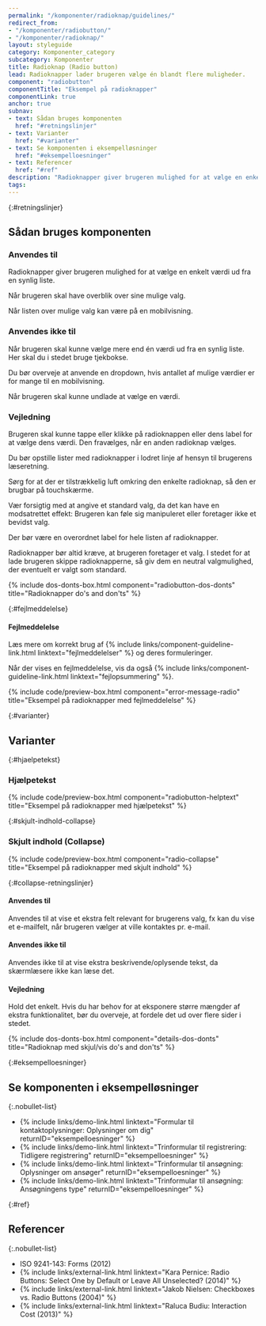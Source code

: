 ```yaml
---
permalink: "/komponenter/radioknap/guidelines/"
redirect_from:
- "/komponenter/radiobutton/"
- "/komponenter/radioknap/"
layout: styleguide
category: Komponenter_category
subcategory: Komponenter
title: Radioknap (Radio button)
lead: Radioknapper lader brugeren vælge én blandt flere muligheder.
component: "radiobutton"
componentTitle: "Eksempel på radioknapper"
componentLink: true
anchor: true
subnav:
- text: Sådan bruges komponenten
  href: "#retningslinjer"
- text: Varianter
  href: "#varianter"
- text: Se komponenten i eksempelløsninger
  href: "#eksempelloesninger"
- text: Referencer
  href: "#ref"
description: "Radioknapper giver brugeren mulighed for at vælge en enkelt værdi ud fra en synlig liste."
tags:
---
```


{:#retningslinjer}
## Sådan bruges komponenten

### Anvendes til

Radioknapper giver brugeren mulighed for at vælge en enkelt værdi ud fra en synlig liste.

Når brugeren skal have overblik over sine mulige valg.

Når listen over mulige valg kan være på en mobilvisning.

### Anvendes ikke til

Når brugeren skal kunne vælge mere end én værdi ud fra en synlig liste. Her skal du i stedet bruge tjekbokse.

Du bør overveje at anvende en dropdown, hvis antallet af mulige værdier er for mange til en mobilvisning.

Når brugeren skal kunne undlade at vælge en værdi.

### Vejledning

Brugeren skal kunne tappe eller klikke på radioknappen eller dens label for at vælge dens værdi. Den fravælges, når en anden radioknap vælges.

Du bør opstille lister med radioknapper i lodret linje af hensyn til brugerens læseretning.

Sørg for at der er tilstrækkelig luft omkring den enkelte radioknap, så den er brugbar på touchskærme.

Vær forsigtig med at angive et standard valg, da det kan have en modsatrettet effekt: Brugeren kan føle sig manipuleret eller foretager ikke et bevidst valg.

Der bør være en overordnet label for hele listen af radioknapper.

Radioknapper bør altid kræve, at brugeren foretager et valg. I stedet for at lade brugeren skippe radioknapperne, så giv dem en neutral valgmulighed, der eventuelt er valgt som standard.

{% include dos-donts-box.html component="radiobutton-dos-donts" title="Radioknapper do's and don'ts" %}

{:#fejlmeddelelse}
#### Fejlmeddelelse

Læs mere om korrekt brug af {% include links/component-guideline-link.html linktext="fejlmeddelelser" %} og deres formuleringer.

Når der vises en fejlmeddelelse, vis da også {% include links/component-guideline-link.html linktext="fejlopsummering" %}.

{% include code/preview-box.html component="error-message-radio" title="Eksempel på radioknapper med fejlmeddelelse" %}

{:#varianter}
## Varianter

{:#hjaelpetekst}
### Hjælpetekst

{% include code/preview-box.html component="radiobutton-helptext" title="Eksempel på radioknapper med hjælpetekst" %}

{:#skjult-indhold-collapse}
### Skjult indhold (Collapse)

{% include code/preview-box.html component="radio-collapse" title="Eksempel på radioknapper med skjult indhold" %}

{:#collapse-retningslinjer}
#### Anvendes til

Anvendes til at vise et ekstra felt relevant for brugerens valg, fx kan du vise et e-mailfelt, når brugeren vælger at ville kontaktes pr. e-mail.

#### Anvendes ikke til

Anvendes ikke til at vise ekstra beskrivende/oplysende tekst, da skærmlæsere ikke kan læse det.

#### Vejledning

Hold det enkelt. Hvis du har behov for at eksponere større mængder af ekstra funktionalitet, bør du overveje, at fordele det ud over flere sider i stedet.

{% include dos-donts-box.html component="details-dos-donts" title="Radioknap med skjul/vis do's and don'ts" %}

{:#eksempelloesninger}
## Se komponenten i eksempelløsninger

{:.nobullet-list}
- {% include links/demo-link.html linktext="Formular til kontaktoplysninger: Oplysninger om dig" returnID="eksempelloesninger" %}
- {% include links/demo-link.html linktext="Trinformular til registrering: Tidligere registrering" returnID="eksempelloesninger" %}
- {% include links/demo-link.html linktext="Trinformular til ansøgning: Oplysninger om ansøger" returnID="eksempelloesninger" %}
- {% include links/demo-link.html linktext="Trinformular til ansøgning: Ansøgningens type" returnID="eksempelloesninger" %}

{:#ref}
## Referencer

{:.nobullet-list}
- ISO 9241-143: Forms (2012)
- {% include links/external-link.html linktext="Kara Pernice: Radio Buttons: Select One by Default or Leave All Unselected? (2014)" %}
- {% include links/external-link.html linktext="Jakob Nielsen: Checkboxes vs. Radio Buttons (2004)" %}
- {% include links/external-link.html linktext="Raluca Budiu: Interaction Cost (2013)" %}